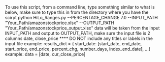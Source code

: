  To use this script, from a command line, type something similar to what is below,
 make sure to type this in from the directory where you have the scirpt
 python HiLo_Ranges.py --PERCENTAGE_CHANGE 7.0 --INPUT_PATH "Your_Path/amazonstockprice.xlsx" --OUTPUT_PATH "Your_Path/amazonstockprice_output.xlsx"
 data will be taken from the input INPUT_PATH and output to OUTPUT_PATH, make sure the input file is 2 columns
 date, close_price  **** DO NOT include any titles or labels in the input file
 example: results_dict = { start_date: [start_date, end_date, start_price, end_price, percent_chg, number_days, index_end_date], ...}
 example: data = [date, cur_close_price]